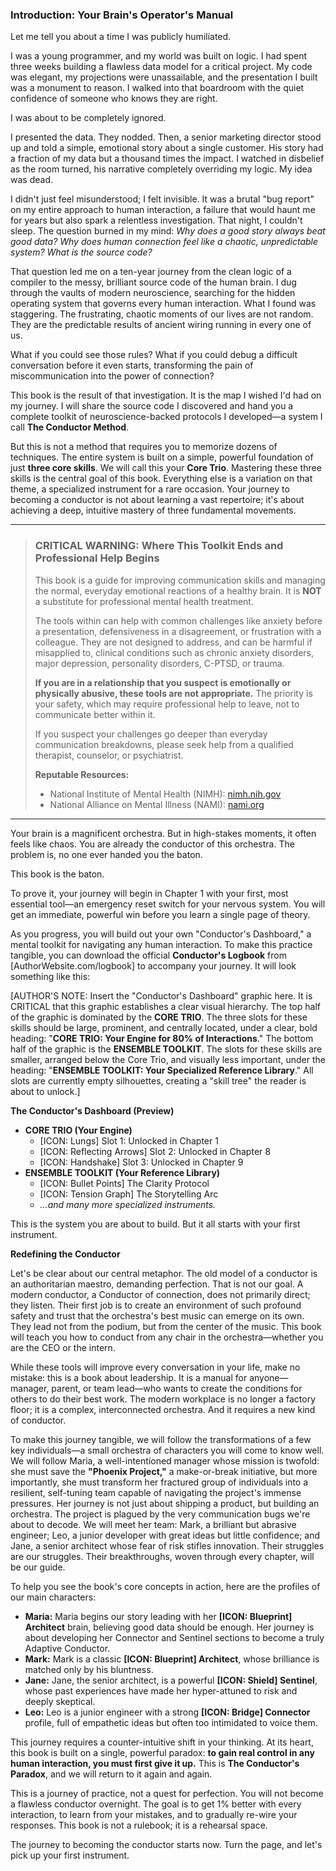 ### **Introduction: Your Brain's Operator's Manual**

Let me tell you about a time I was publicly humiliated.

I was a young programmer, and my world was built on logic. I had spent three weeks building a flawless data model for a critical project. My code was elegant, my projections were unassailable, and the presentation I built was a monument to reason. I walked into that boardroom with the quiet confidence of someone who knows they are right.

I was about to be completely ignored.

I presented the data. They nodded. Then, a senior marketing director stood up and told a simple, emotional story about a single customer. His story had a fraction of my data but a thousand times the impact. I watched in disbelief as the room turned, his narrative completely overriding my logic. My idea was dead.

I didn't just feel misunderstood; I felt invisible. It was a brutal "bug report" on my entire approach to human interaction, a failure that would haunt me for years but also spark a relentless investigation. That night, I couldn't sleep. The question burned in my mind: *Why does a good story always beat good data? Why does human connection feel like a chaotic, unpredictable system? What is the source code?*

That question led me on a ten-year journey from the clean logic of a compiler to the messy, brilliant source code of the human brain. I dug through the vaults of modern neuroscience, searching for the hidden operating system that governs every human interaction. What I found was staggering. The frustrating, chaotic moments of our lives are not random. They are the predictable results of ancient wiring running in every one of us.

What if you could see those rules? What if you could debug a difficult conversation before it even starts, transforming the pain of miscommunication into the power of connection?

This book is the result of that investigation. It is the map I wished I'd had on my journey. I will share the source code I discovered and hand you a complete toolkit of neuroscience-backed protocols I developed—a system I call **The Conductor Method**.

But this is not a method that requires you to memorize dozens of techniques. The entire system is built on a simple, powerful foundation of just **three core skills**. We will call this your **Core Trio**. Mastering these three skills is the central goal of this book. Everything else is a variation on that theme, a specialized instrument for a rare occasion. Your journey to becoming a conductor is not about learning a vast repertoire; it's about achieving a deep, intuitive mastery of three fundamental movements.

---
> ### **CRITICAL WARNING: Where This Toolkit Ends and Professional Help Begins**
>
> This book is a guide for improving communication skills and managing the normal, everyday emotional reactions of a healthy brain. It is **NOT** a substitute for professional mental health treatment.
>
> The tools within can help with common challenges like anxiety before a presentation, defensiveness in a disagreement, or frustration with a colleague. They are not designed to address, and can be harmful if misapplied to, clinical conditions such as chronic anxiety disorders, major depression, personality disorders, C-PTSD, or trauma.
>
> **If you are in a relationship that you suspect is emotionally or physically abusive, these tools are not appropriate.** The priority is your safety, which may require professional help to leave, not to communicate better within it.
>
> If you suspect your challenges go deeper than everyday communication breakdowns, please seek help from a qualified therapist, counselor, or psychiatrist.
>
> **Reputable Resources:**
> *   National Institute of Mental Health (NIMH): [nimh.nih.gov](https://www.nimh.nih.gov/health/find-help)
> *   National Alliance on Mental Illness (NAMI): [nami.org](https://nami.org/Home)
---

Your brain is a magnificent orchestra. But in high-stakes moments, it often feels like chaos. You are already the conductor of this orchestra. The problem is, no one ever handed you the baton.

This book is the baton.

To prove it, your journey will begin in Chapter 1 with your first, most essential tool—an emergency reset switch for your nervous system. You will get an immediate, powerful win before you learn a single page of theory.

As you progress, you will build out your own "Conductor's Dashboard," a mental toolkit for navigating any human interaction. To make this practice tangible, you can download the official **Conductor's Logbook** from [AuthorWebsite.com/logbook] to accompany your journey. It will look something like this:

[AUTHOR'S NOTE: Insert the "Conductor's Dashboard" graphic here. It is CRITICAL that this graphic establishes a clear visual hierarchy.
The top half of the graphic is dominated by the **CORE TRIO**. The three slots for these skills should be large, prominent, and centrally located, under a clear, bold heading: "**CORE TRIO: Your Engine for 80% of Interactions**."
The bottom half of the graphic is the **ENSEMBLE TOOLKIT**. The slots for these skills are smaller, arranged below the Core Trio, and visually less important, under the heading: "**ENSEMBLE TOOLKIT: Your Specialized Reference Library**."
All slots are currently empty silhouettes, creating a "skill tree" the reader is about to unlock.]

**The Conductor's Dashboard (Preview)**
*   **CORE TRIO (Your Engine)**
    *   [ICON: Lungs] Slot 1: Unlocked in Chapter 1
    *   [ICON: Reflecting Arrows] Slot 2: Unlocked in Chapter 8
    *   [ICON: Handshake] Slot 3: Unlocked in Chapter 9
*   **ENSEMBLE TOOLKIT (Your Reference Library)**
    *   [ICON: Bullet Points] The Clarity Protocol
    *   [ICON: Tension Graph] The Storytelling Arc
    *   *...and many more specialized instruments.*

This is the system you are about to build. But it all starts with your first instrument.

**Redefining the Conductor**

Let's be clear about our central metaphor. The old model of a conductor is an authoritarian maestro, demanding perfection. That is not our goal. A modern conductor, a Conductor of connection, does not primarily direct; they listen. Their first job is to create an environment of such profound safety and trust that the orchestra's best music can emerge on its own. They lead not from the podium, but from the center of the music. This book will teach you how to conduct from any chair in the orchestra—whether you are the CEO or the intern.

While these tools will improve every conversation in your life, make no mistake: this is a book about leadership. It is a manual for anyone—manager, parent, or team lead—who wants to create the conditions for others to do their best work. The modern workplace is no longer a factory floor; it is a complex, interconnected orchestra. And it requires a new kind of conductor.

To make this journey tangible, we will follow the transformations of a few key individuals—a small orchestra of characters you will come to know well. We will follow Maria, a well-intentioned manager whose mission is twofold: she must save the **"Phoenix Project,"** a make-or-break initiative, but more importantly, she must transform her fractured group of individuals into a resilient, self-tuning team capable of navigating the project's immense pressures. Her journey is not just about shipping a product, but building an orchestra. The project is plagued by the very communication bugs we're about to decode. We will meet her team: Mark, a brilliant but abrasive engineer; Leo, a junior developer with great ideas but little confidence; and Jane, a senior architect whose fear of risk stifles innovation. Their struggles are our struggles. Their breakthroughs, woven through every chapter, will be our guide.

To help you see the book's core concepts in action, here are the profiles of our main characters:
*   **Maria:** Maria begins our story leading with her **[ICON: Blueprint] Architect** brain, believing good data should be enough. Her journey is about developing her Connector and Sentinel sections to become a truly Adaptive Conductor.
*   **Mark:** Mark is a classic **[ICON: Blueprint] Architect**, whose brilliance is matched only by his bluntness.
*   **Jane:** Jane, the senior architect, is a powerful **[ICON: Shield] Sentinel**, whose past experiences have made her hyper-attuned to risk and deeply skeptical.
*   **Leo:** Leo is a junior engineer with a strong **[ICON: Bridge] Connector** profile, full of empathetic ideas but often too intimidated to voice them.

This journey requires a counter-intuitive shift in your thinking. At its heart, this book is built on a single, powerful paradox: **to gain real control in any human interaction, you must first give it up.** This is **The Conductor's Paradox**, and we will return to it again and again.

This is a journey of practice, not a quest for perfection. You will not become a flawless conductor overnight. The goal is to get 1% better with every interaction, to learn from your mistakes, and to gradually re-wire your responses. This book is not a rulebook; it is a rehearsal space.

The journey to becoming the conductor starts now. Turn the page, and let's pick up your first instrument.
